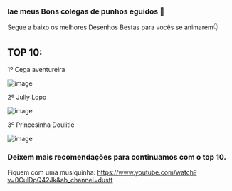 ### Iae meus Bons colegas de punhos eguidos 👋

Segue a baixo os melhores Desenhos Bestas para vocês se animarem👇

## TOP 10:

1º Cega aventureira

![image](https://user-images.githubusercontent.com/101147555/202453154-80cbf0b2-18fb-4947-a0f4-13dc3dc4f570.png)


2º Jully Lopo

![image](https://user-images.githubusercontent.com/101147555/202453733-256ddc72-0210-49b2-be0e-e436058adc16.png)


3º Princesinha Doulitle

![image](https://user-images.githubusercontent.com/101147555/202453389-901122cb-cfdd-40d7-9f36-8dd72abc65bf.png)


### Deixem mais recomendações para continuamos com o top 10.
Fiquem com uma musiquinha:
https://www.youtube.com/watch?v=0CulDpQ42Jk&ab_channel=dustt
